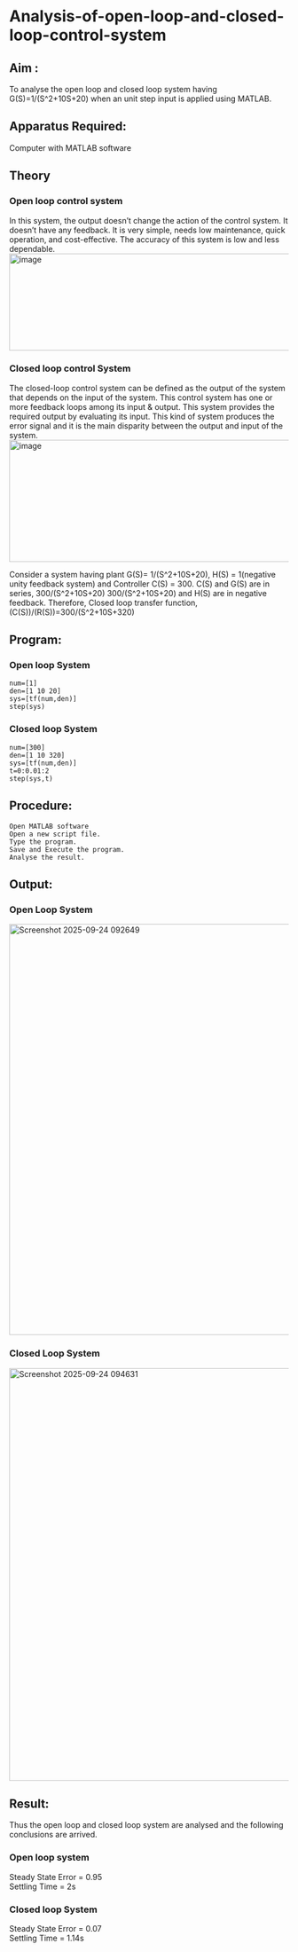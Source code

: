  # Analysis-of-open-loop-and-closed-loop-control-system
## Aim :
  To analyse the open loop and closed loop system having G(S)=1/(S^2+10S+20)  when an unit step input is applied using MATLAB.
## Apparatus Required:
  Computer with MATLAB software
## Theory
  ### Open loop control system
  In this system, the output doesn’t change the action of the control system. It doesn’t have any feedback. It is very simple, needs low maintenance, quick operation, and cost-effective. The accuracy of this system is low and less dependable.
  <img width="652" height="175" alt="image" src="https://github.com/user-attachments/assets/0a9d8129-eb64-40bb-8efd-434edcb2bd5a" />
 ### Closed loop control System
The closed-loop control system can be defined as the output of the system that depends on the input of the system. This control system has one or more feedback loops among its input & output. This system provides the required output by evaluating its input. This kind of system produces the error signal and it is the main disparity between the output and input of the system.
                     <img width="508" height="220" alt="image" src="https://github.com/user-attachments/assets/ad4b9b9e-bf06-4108-a4c0-5320be064b1f" />

Consider a system having plant G(S)=  1/(S^2+10S+20), H(S) = 1(negative unity feedback system) and Controller C(S) = 300.
C(S) and G(S) are in series, 300/(S^2+10S+20)
300/(S^2+10S+20) and H(S) are in negative feedback.
Therefore, Closed loop transfer function, (C(S))/(R(S))=300/(S^2+10S+320)
## Program: 
### Open loop System

    num=[1]
    den=[1 10 20]
    sys=[tf(num,den)]
    step(sys)
### Closed loop System

    num=[300]
    den=[1 10 320]
    sys=[tf(num,den)]
    t=0:0.01:2
    step(sys,t)
## Procedure:
	Open MATLAB software
	Open a new script file.
	Type the program.
	Save and Execute the program.
	Analyse the result.
## Output:
### Open Loop System

<img width="835" height="741" alt="Screenshot 2025-09-24 092649" src="https://github.com/user-attachments/assets/78db92c7-a428-4d35-ba2f-df40c636a088" />

### Closed Loop System

<img width="832" height="744" alt="Screenshot 2025-09-24 094631" src="https://github.com/user-attachments/assets/4a5199a2-0406-4d43-b11b-d605febfc749" />

## Result:
Thus the open loop and closed loop system are analysed and the following conclusions are arrived.
### Open loop system
Steady State Error = 0.95 <br>
Settling Time = 2s
### Closed loop System
Steady State Error = 0.07 <br>
Settling Time = 1.14s





